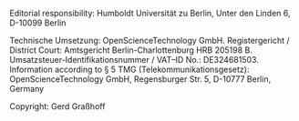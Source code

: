 Editorial responsibility: Humboldt Universität zu Berlin,
Unter den Linden 6,
D-10099 Berlin



Technische Umsetzung:
OpenScienceTechnology GmbH.
Registergericht / District Court:
Amtsgericht Berlin-Charlottenburg HRB 205198 B.
Umsatzsteuer-Identifikationsnummer / VAT–ID No.:
DE324681503. Information according to § 5 TMG (Telekommunikationsgesetz):
OpenScienceTechnology GmbH, Regensburger Str. 5, D-10777 Berlin, Germany

Copyright: Gerd Graßhoff
